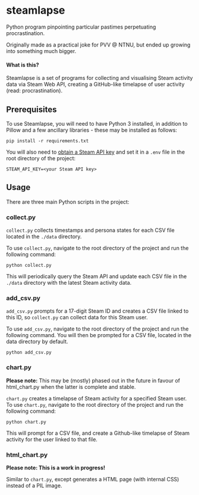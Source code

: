 # steamlapse

Python program pinpointing particular pastimes perpetuating procrastination.

Originally made as a practical joke for PVV @ NTNU, but ended up growing into something much bigger.



#### What is this?

Steamlapse is a set of programs for collecting and visualising Steam activity data via Steam Web API, creating a GitHub-like timelapse of user activity (read: procrastination).

## Prerequisites

To use Steamlapse, you will need to have Python 3 installed, in addition to Pillow and a few ancillary libraries - these may be installed as follows:

```
pip install -r requirements.txt
```

You will also need to [obtain a Steam API key](https://steamcommunity.com/dev/apikey) and set it in a `.env` file in the root directory of the project:

```
STEAM_API_KEY=<your Steam API key>
```

## Usage

There are three main Python scripts in the project:

### collect.py

`collect.py` collects timestamps and persona states for each CSV file located in the `./data` directory.

To use `collect.py`, navigate to the root directory of the project and run the following command:

```
python collect.py
```

This will periodically query the Steam API and update each CSV file in the `./data` directory with the latest Steam activity data.

### add_csv.py

`add_csv.py` prompts for a 17-digit Steam ID and creates a CSV file linked to this ID, so `collect.py` can collect data for this Steam user.

To use `add_csv.py`, navigate to the root directory of the project and run the following command. You will then be prompted for a CSV file, located in the data directory by default.

```
python add_csv.py
```

### chart.py

**Please note:** This may be (mostly) phased out in the future in favour of html_chart.py when the latter is complete and stable.

`chart.py` creates a timelapse of Steam activity for a specified Steam user. To use `chart.py`, navigate to the root directory of the project and run the following command:

```
python chart.py
```

This will prompt for a CSV file, and create a Github-like timelapse of Steam activity for the user linked to that file.

### html_chart.py

**Please note: This is a work in progress!**

Similar to `chart.py`, except generates a HTML page (with internal CSS) instead of a PIL image.
